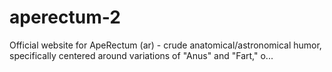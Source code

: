 # aperectum-2
Official website for ApeRectum (ar) - crude anatomical/astronomical humor, specifically centered around variations of "Anus" and "Fart," o...
